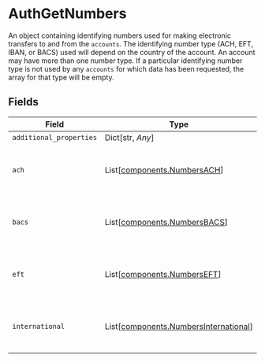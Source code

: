 # AuthGetNumbers

An object containing identifying numbers used for making electronic transfers to and from the `accounts`. The identifying number type (ACH, EFT, IBAN, or BACS) used will depend on the country of the account. An account may have more than one number type. If a particular identifying number type is not used by any `accounts` for which data has been requested, the array for that type will be empty.


## Fields

| Field                                                                                | Type                                                                                 | Required                                                                             | Description                                                                          |
| ------------------------------------------------------------------------------------ | ------------------------------------------------------------------------------------ | ------------------------------------------------------------------------------------ | ------------------------------------------------------------------------------------ |
| `additional_properties`                                                              | Dict[str, *Any*]                                                                     | :heavy_minus_sign:                                                                   | N/A                                                                                  |
| `ach`                                                                                | List[[components.NumbersACH](../../models/shared/numbersach.md)]                     | :heavy_check_mark:                                                                   | An array of ACH numbers identifying accounts.                                        |
| `bacs`                                                                               | List[[components.NumbersBACS](../../models/shared/numbersbacs.md)]                   | :heavy_check_mark:                                                                   | An array of BACS numbers identifying accounts.                                       |
| `eft`                                                                                | List[[components.NumbersEFT](../../models/shared/numberseft.md)]                     | :heavy_check_mark:                                                                   | An array of EFT numbers identifying accounts.                                        |
| `international`                                                                      | List[[components.NumbersInternational](../../models/shared/numbersinternational.md)] | :heavy_check_mark:                                                                   | An array of IBAN numbers identifying accounts.                                       |